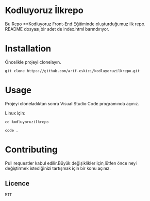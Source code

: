 
# Kodluyoruz İlkrepo
Bu Repo **Kodluyoruz Front-End Eğitiminde oluşturduğumuz ilk repo. README dosyası,bir adet de index.html barındırıyor.

# Installation
Öncelikle projeyi clonelayın.

`git clone https://github.com/arif-eskici/kodluyoruzilkrepo.git`

# Usage
Projeyi cloneladıktan sonra Visual Studio Code programında açınız.

Linux için:

`cd kodluyoruzilkrepo`

`code .`
# Contributing
Pull requestler kabul edilir.Büyük değişiklikler için,lütfen önce neyi değiştirmek istediğinizi tartışmak için bir konu açınız.

## Licence
`MIT`


